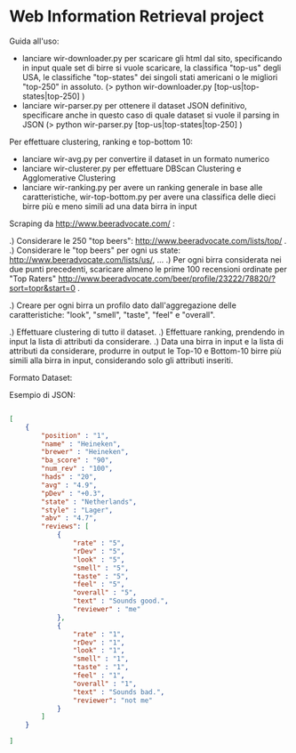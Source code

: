 # Web Information Retrieval project

Guida all'uso:
- lanciare wir-downloader.py per scaricare gli html dal sito, specificando in input quale set di birre si vuole scaricare, la classifica "top-us" degli USA, le classifiche "top-states" dei singoli stati americani o le migliori "top-250" in assoluto. (> python wir-downloader.py [top-us|top-states|top-250] )
- lanciare wir-parser.py per ottenere il dataset JSON definitivo, specificare anche in questo caso di quale dataset si vuole il parsing in JSON (> python wir-parser.py [top-us|top-states|top-250] )

Per effettuare clustering, ranking e top-bottom 10:
- lanciare wir-avg.py per convertire il dataset in un formato numerico
- lanciare wir-clusterer.py per effettuare DBScan Clustering e Agglomerative Clustering
- lanciare wir-ranking.py per avere un ranking generale in base alle caratteristiche, wir-top-bottom.py per avere una classifica delle dieci birre più e meno simili ad una data birra in input


Scraping da http://www.beeradvocate.com/ :

.) Considerare le 250 "top beers": http://www.beeradvocate.com/lists/top/ .
.) Considerare le "top beers" per ogni us state: http://www.beeradvocate.com/lists/us/, ...
.) Per ogni birra considerata nei due punti precedenti, scaricare almeno le prime 100 recensioni ordinate per "Top Raters" http://www.beeradvocate.com/beer/profile/23222/78820/?sort=topr&start=0 .

.) Creare per ogni birra un profilo dato dall'aggregazione delle caratteristiche: "look", "smell", "taste", "feel" e "overall".

.) Effettuare clustering di tutto il dataset.
.) Effettuare ranking, prendendo in input la lista di attributi da considerare.
.) Data una birra in input e la lista di attributi da considerare, produrre in output le Top-10 e Bottom-10 birre più simili alla birra in input, considerando solo gli attributi inseriti.


Formato Dataset:


Esempio di JSON:

```json

[	
	{	
		"position" : "1",
		"name" : "Heineken",
		"brewer" : "Heineken",
		"ba_score" : "90",
		"num_rev" : "100",
		"hads" : "20",
		"avg" : "4.9",
		"pDev" : "+0.3",
		"state" : "Netherlands",
		"style" : "Lager",
		"abv" : "4.7",
		"reviews": [
			{
				"rate" : "5",
				"rDev" : "5",
				"look" : "5",
				"smell" : "5",
				"taste" : "5",
				"feel" : "5",
				"overall" : "5",
				"text" : "Sounds good.",
				"reviewer" : "me"
			},
			{
				"rate" : "1",
				"rDev" : "1",
				"look" : "1",
				"smell" : "1",
				"taste" : "1",
				"feel" : "1",
				"overall" : "1",
				"text" : "Sounds bad.",
				"reviewer": "not me"
			}
		]
	}

]
```
